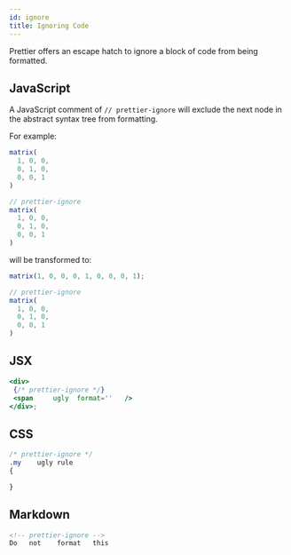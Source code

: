 ```yaml
---
id: ignore
title: Ignoring Code
---
```


Prettier offers an escape hatch to ignore a block of code from being formatted.

## JavaScript

A JavaScript comment of `// prettier-ignore` will exclude the next node in the abstract syntax tree from formatting.

For example:

```js
matrix(
  1, 0, 0,
  0, 1, 0,
  0, 0, 1
)

// prettier-ignore
matrix(
  1, 0, 0,
  0, 1, 0,
  0, 0, 1
)
```

will be transformed to:

```js
matrix(1, 0, 0, 0, 1, 0, 0, 0, 1);

// prettier-ignore
matrix(
  1, 0, 0,
  0, 1, 0,
  0, 0, 1
)
```

## JSX

```jsx
<div>
 {/* prettier-ignore */}
 <span     ugly  format=''   />
</div>;
```

## CSS

```css
/* prettier-ignore */
.my    ugly rule
{

}
```

## Markdown

```markdown
<!-- prettier-ignore -->
Do   not    format   this
```
